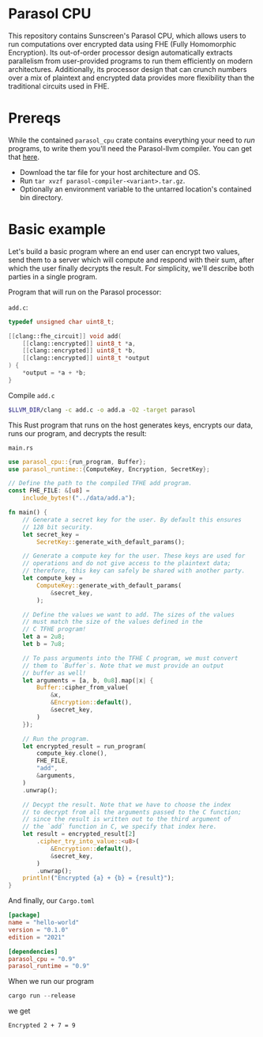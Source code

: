 # Parasol CPU
This repository contains Sunscreen's Parasol CPU, which allows users to run computations over encrypted data using FHE (Fully Homomorphic Encryption). Its out-of-order processor design automatically extracts parallelism from user-provided programs to run them efficiently on modern architectures. Additionally, its processor design that can crunch numbers over a mix of plaintext and encrypted data provides more flexibility than the traditional circuits used in FHE.

# Prereqs
While the contained `parasol_cpu` crate contains everything your need to *run* programs, to write them you'll need the Parasol-llvm compiler. You can get that [here](https://github.com/Sunscreen-tech/testnet-starter/tree/main/compiler).

* Download the tar file for your host architecture and OS.
* Run `tar xvzf parasol-compiler-<variant>.tar.gz`.
* Optionally an environment variable to the untarred location's contained bin directory.

# Basic example
Let's build a basic program where an end user can encrypt two values, send them to a server which will compute and respond with their sum, after which the user finally decrypts the result. For simplicity, we'll describe both parties in a single program.

Program that will run on the Parasol processor:

`add.c`:
```C
typedef unsigned char uint8_t;

[[clang::fhe_circuit]] void add(
    [[clang::encrypted]] uint8_t *a,
    [[clang::encrypted]] uint8_t *b,
    [[clang::encrypted]] uint8_t *output
) {
    *output = *a + *b;
}
```

Compile `add.c`
```bash
$LLVM_DIR/clang -c add.c -o add.a -O2 -target parasol
```

This Rust program that runs on the host generates keys, encrypts our data, runs our program, and decrypts the result:

`main.rs`
```rust
use parasol_cpu::{run_program, Buffer};
use parasol_runtime::{ComputeKey, Encryption, SecretKey};

// Define the path to the compiled TFHE add program.
const FHE_FILE: &[u8] =
    include_bytes!("../data/add.a");

fn main() {
    // Generate a secret key for the user. By default this ensures
    // 128 bit security.
    let secret_key =
        SecretKey::generate_with_default_params();

    // Generate a compute key for the user. These keys are used for
    // operations and do not give access to the plaintext data;
    // therefore, this key can safely be shared with another party.
    let compute_key =
        ComputeKey::generate_with_default_params(
            &secret_key,
        );

    // Define the values we want to add. The sizes of the values
    // must match the size of the values defined in the
    // C TFHE program!
    let a = 2u8;
    let b = 7u8;

    // To pass arguments into the TFHE C program, we must convert
    // them to `Buffer`s. Note that we must provide an output
    // buffer as well!
    let arguments = [a, b, 0u8].map(|x| {
        Buffer::cipher_from_value(
            &x,
            &Encryption::default(),
            &secret_key,
        )
    });

    // Run the program.
    let encrypted_result = run_program(
        compute_key.clone(),
        FHE_FILE,
        "add",
        &arguments,
    )
    .unwrap();

    // Decypt the result. Note that we have to choose the index
    // to decrypt from all the arguments passed to the C function;
    // since the result is written out to the third argument of
    // the `add` function in C, we specify that index here.
    let result = encrypted_result[2]
        .cipher_try_into_value::<u8>(
            &Encryption::default(),
            &secret_key,
        )
        .unwrap();
    println!("Encrypted {a} + {b} = {result}");
}
```

And finally, our `Cargo.toml`
```toml
[package]
name = "hello-world"
version = "0.1.0"
edition = "2021"

[dependencies]
parasol_cpu = "0.9"
parasol_runtime = "0.9"
```

When we run our program

```rust
cargo run --release
```

we get

```
Encrypted 2 + 7 = 9
```